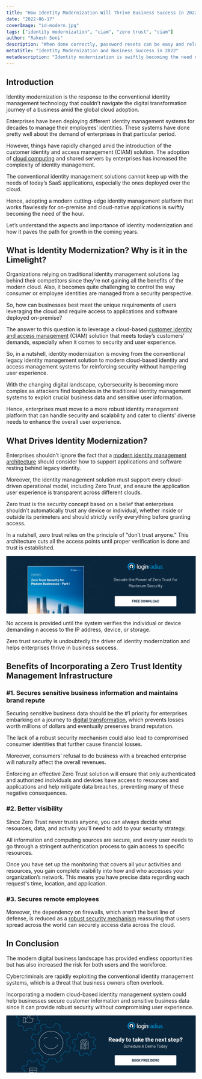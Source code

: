 ```yaml
---
title: "How Identity Modernization Will Thrive Business Success in 2022 and Beyond"
date: "2022-06-17"
coverImage: "id-modern.jpg"
tags: ["identity modernization", "ciam", "zero trust", "ciam"]
author: "Rakesh Soni"
description: "When done correctly, password resets can be easy and relatively painless for both the customer and the enterprise. By following tips mentioned in this blog, enterprises can ensure that the customers have a positive experience when resetting their passwords."
metatitle: "Identity Modernization and Business Success in 2022"
metadescription: "Identity modernization is swiftly becoming the need of the hour. This post portrays the crucial role of a modern identity management system and its importance."
---
```


## Introduction

Identity modernization is the response to the conventional identity management technology that couldn’t navigate the digital transformation journey of a business amid the global cloud adoption. 

Enterprises have been deploying different identity management systems for decades to manage their employees’ identities. These systems have done pretty well about the demand of enterprises in that particular period. 

However, things have rapidly changed amid the introduction of the customer identity and access management (CIAM) solution. The adoption of [cloud computing](https://www.loginradius.com/blog/identity/what-is-cloud-computing/) and shared servers by enterprises has increased the complexity of identity management. 

The conventional identity management solutions cannot keep up with the needs of today’s SaaS applications, especially the ones deployed over the cloud. 

Hence, adopting a modern cutting-edge identity management platform that works flawlessly for on-premise and cloud-native applications is swiftly becoming the need of the hour. 

Let’s understand the aspects and importance of identity modernization and how it paves the path for growth in the coming years. 


## What is Identity Modernization? Why is it in the Limelight? 

Organizations relying on traditional identity management solutions lag behind their competitors since they’re not gaining all the benefits of the modern cloud. Also, it becomes quite challenging to control the way consumer or employee identities are managed from a security perspective. 

So, how can businesses best meet the unique requirements of users leveraging the cloud and require access to applications and software deployed on-premise? 

The answer to this question is to leverage a cloud-based [customer identity and access management](https://www.loginradius.com/blog/identity/customer-identity-and-access-management/) (CIAM) solution that meets today’s customers' demands, especially when it comes to security and user experience. 

So, in a nutshell, identity modernization is moving from the conventional legacy identity management solution to modern cloud-based identity and access management systems for reinforcing security without hampering user experience. 

With the changing digital landscape, cybersecurity is becoming more complex as attackers find loopholes in the traditional identity management systems to exploit crucial business data and sensitive user information. 

Hence, enterprises must move to a more robust identity management platform that can handle security and scalability and cater to clients' diverse needs to enhance the overall user experience.


## What Drives Identity Modernization? 

Enterprises shouldn’t ignore the fact that a [modern identity management architecture](https://www.loginradius.com/blog/identity/new-age-ciam/) should consider how to support applications and software resting behind legacy identity.

Moreover, the identity management solution must support every cloud-driven operational model, including Zero Trust, and ensure the application user experience is transparent across different clouds. 

Zero trust is the security concept based on a belief that enterprises shouldn’t automatically trust any device or individual, whether inside or outside its perimeters and should strictly verify everything before granting access.

In a nutshell, zero trust relies on the principle of “don’t trust anyone.” This architecture cuts all the access points until proper verification is done and trust is established.

[![WP-Zerotrust-1](WP-Zerotrust-1.png)](https://www.loginradius.com/resource/zero-trust-security/)

No access is provided until the system verifies the individual or device demanding n access to the IP address, device, or storage.

Zero trust security is undoubtedly the driver of identity modernization and helps enterprises thrive in business success. 


## Benefits of Incorporating a Zero Trust Identity Management Infrastructure


### #1. Secures sensitive business information and maintains brand repute

Securing sensitive business data should be the #1 priority for enterprises embarking on a journey to [digital transformation](https://www.loginradius.com/blog/identity/digital-transformation-consumer-iam/), which prevents losses worth millions of dollars and eventually preserves brand reputation.

The lack of a robust security mechanism could also lead to compromised consumer identities that further cause financial losses.

Moreover, consumers’ refusal to do business with a breached enterprise will naturally affect the overall revenues.

Enforcing an effective Zero Trust solution will ensure that only authenticated and authorized individuals and devices have access to resources and applications and help mitigate data breaches, preventing many of these negative consequences.


### #2. Better visibility

Since Zero Trust never trusts anyone, you can always decide what resources, data, and activity you’ll need to add to your security strategy.

All information and computing sources are secure, and every user needs to go through a stringent authentication process to gain access to specific resources. 

Once you have set up the monitoring that covers all your activities and resources, you gain complete visibility into how and who accesses your organization’s network. This means you have precise data regarding each request's time, location, and application.


### #3. Secures remote employees 

Moreover, the dependency on firewalls, which aren’t the best line of defense, is reduced as a [robust security mechanism](https://www.loginradius.com/blog/identity/what-is-cloud-security/) reassuring that users spread across the world can securely access data across the cloud.


## In Conclusion

The modern digital business landscape has provided endless opportunities but has also increased the risk for both users and the workforce.

Cybercriminals are rapidly exploiting the conventional identity management systems, which is a threat that business owners often overlook. 

Incorporating a modern cloud-based identity management system could help businesses secure customer information and sensitive business data since it can provide robust security without compromising user experience. 




[![book-a-demo-loginradius](../../assets/book-a-demo-loginradius.png)](https://www.loginradius.com/book-a-demo/)
